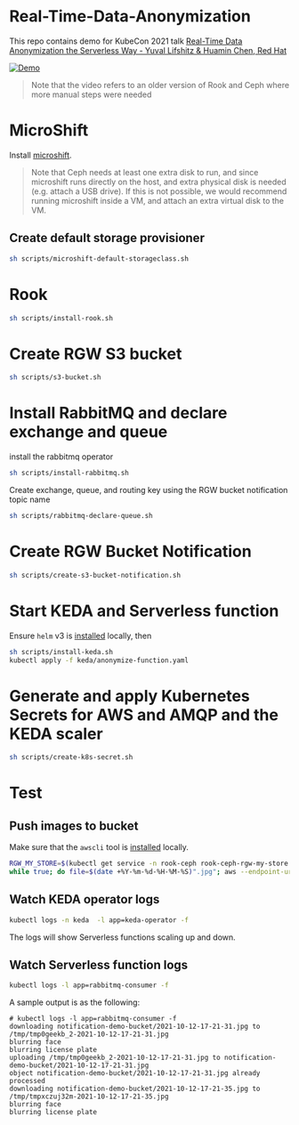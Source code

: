 # Real-Time-Data-Anonymization

This repo contains demo for KubeCon 2021 talk [Real-Time Data Anonymization the Serverless Way - Yuval Lifshitz & Huamin Chen, Red Hat
](https://kccncna2021.sched.com/event/lV3P/real-time-data-anonymization-the-serverless-way-yuval-lifshitz-huamin-chen-red-hat?iframe=no)


[![Demo](https://img.youtube.com/vi/iOQ9npYnmk8/0.jpg)](https://www.youtube.com/watch?v=iOQ9npYnmk8 "Demo")
> Note that the video refers to an older version of Rook and Ceph where more manual steps were needed

# MicroShift
Install [microshift](https://github.com/redhat-et/microshift).

> Note that Ceph needs at least one extra disk to run, and since microshift runs directly on the host, and extra physical disk is needed (e.g. attach a USB drive).
If this is not possible, we would recommend running microshift inside a VM, and attach an extra virtual disk to the VM.

## Create default storage provisioner
```bash
sh scripts/microshift-default-storageclass.sh
```
# Rook
```bash
sh scripts/install-rook.sh
```

# Create RGW S3 bucket
```bash
sh scripts/s3-bucket.sh
```

# Install RabbitMQ and declare exchange and queue
install the rabbitmq operator
```bash
sh scripts/install-rabbitmq.sh
```
 
Create exchange, queue, and routing key using the RGW bucket notification topic name
```bash
sh scripts/rabbitmq-declare-queue.sh
```

# Create RGW Bucket Notification
```bash
sh scripts/create-s3-bucket-notification.sh
```

# Start KEDA and Serverless function
Ensure `helm` v3 is [installed](https://helm.sh/docs/intro/install/) locally, then 
```bash
sh scripts/install-keda.sh
kubectl apply -f keda/anonymize-function.yaml
```

# Generate and apply Kubernetes Secrets for AWS and AMQP and the KEDA scaler
```bash
sh scripts/create-k8s-secret.sh
```

# Test
## Push images to bucket
Make sure that the `awscli` tool is [installed](https://docs.aws.amazon.com/cli/latest/userguide/install-linux.html) locally.
```bash
RGW_MY_STORE=$(kubectl get service -n rook-ceph rook-ceph-rgw-my-store -o jsonpath='{.spec.clusterIP}')
while true; do file=$(date +%Y-%m-%d-%H-%M-%S)".jpg"; aws --endpoint-url http://$RGW_MY_STORE:80 s3 cp test/image.jpg s3://notification-demo-bucket/$file;sleep 3;done
```

## Watch KEDA operator logs
```bash
kubectl logs -n keda  -l app=keda-operator -f
```
The logs will show Serverless functions scaling up and down.

## Watch Serverless function logs
```bash
kubectl logs -l app=rabbitmq-consumer -f
```
A sample output is as the following:
```console
# kubectl logs -l app=rabbitmq-consumer -f
downloading notification-demo-bucket/2021-10-12-17-21-31.jpg to /tmp/tmp0geekb_2-2021-10-12-17-21-31.jpg
blurring face
blurring license plate
uploading /tmp/tmp0geekb_2-2021-10-12-17-21-31.jpg to notification-demo-bucket/2021-10-12-17-21-31.jpg
object notification-demo-bucket/2021-10-12-17-21-31.jpg already processed
downloading notification-demo-bucket/2021-10-12-17-21-35.jpg to /tmp/tmpxczuj32m-2021-10-12-17-21-35.jpg
blurring face
blurring license plate
```
